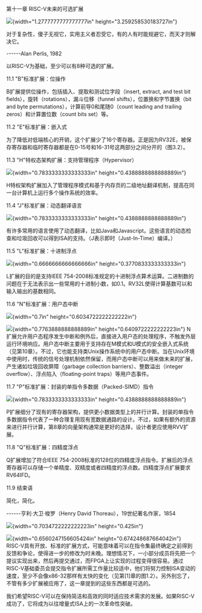 第十一章 RISC-V未来的可选扩展

![](media/image1.png){width="1.2777777777777777in"
height="3.259258530183727in"}

对于复杂性，傻子无视它，实用主义者忍受它，有的人有时能规避它，而天才则解决它。

------Alan Perlis, 1982

以RISC-V为基础，至少可以有8种可选的扩展。

11.1 "B"标准扩展：位操作

B扩展提供位操作，包括插入、提取和测试位字段（insert, extract, and test
bit fields），旋转（rotations），漏斗位移（funnel
shifts），位置换和字节置换（bit and byte
permutations），计算前导0和尾随0（count leading and trailing
zeros）和计算置位数（count bits set）等。

11.2 "E"标准扩展：嵌入式

为了降低对低端核心的开销，这个扩展少了16个寄存器。正是因为RV32E，被保存寄存器和临时寄存器都是在0-15号和16-31号这两部分之间分开的（图3.2）。

11.3 "H"特权态架构扩展：支持管理程序（Hypervisor）

![](media/image3.png){width="0.7833333333333333in"
height="0.4388888888888889in"}

H特权架构扩展加入了管理程序模式和基于内存页的二级地址翻译机制，提高在同一台计算机上运行多个操作系统的效率。

11.4 "J"标准扩展：动态翻译语言

![](media/image3.png){width="0.7833333333333333in"
height="0.4388888888888889in"}

有许多常用的语言使用了动态翻译，比如Java和Javascript。这些语言的动态检查和垃圾回收可以得到ISA的支持。（J表示即时（Just-In-Time）编译。）

11.5 "L"标准扩展：十进制浮点

![](media/image4.png){width="0.6666666666666666in"
height="0.3770833333333333in"}

L扩展的目的是支持IEEE
754-2008标准规定的十进制浮点算术运算。二进制数的问题在于无法表示出一些常用的十进制小数，如0.1。RV32L使得计算基数可以和输入输出的基数相同。

11.6 "N"标准扩展：用户态中断

![](media/image5.png){width="0.7in" height="0.6034722222222222in"}

![](media/image6.png){width="0.7763888888888889in"
height="0.6409722222222223in"}
N扩展允许用户态程序发生中断和例外后，直接进入用户态的处理程序，不触发外层运行环境响应。用户态中断主要用于支持存在M模式和U模式的安全嵌入式系统（见第10章）。不过，它也能支持类Unix操作系统中的用户态中断。当在Unix环境中使用时，传统的信号处理机制依然保留，而用户态中断可以用来做未来的扩展，产生诸如垃圾回收屏障（garbage
collection barriers）、整数溢出（integer
overflow）、浮点陷入（floating-point traps）等用户态事件。

11.7 "P"标准扩展：封装的单指令多数据（Packed-SIMD）指令

![](media/image3.png){width="0.7833333333333333in"
height="0.4388888888888889in"}

P扩展细分了现有的寄存器架构，提供更小数据类型上的并行计算。封装的单指令多数据指令代表了一种合理复用现有宽数据通路的设计。不过，如果有额外的资源来进行并行计算，第8章的向量架构通常是更好的选择，设计者更应使用RVV扩展。

11.8 "Q"标准扩展：四精度浮点

Q扩展增加了符合IEEE
754-2008标准的128位的四精度浮点指令。扩展后的浮点寄存器可以存储一个单精度、双精度或者四精度的浮点数。四精度浮点扩展要求RV64IFD。

11.9 结束语

简化，简化。

------亨利·大卫·梭罗（Henry David Thoreau），19世纪著名作家，1854

![](media/image7.png){width="0.7034722222222223in" height="0.425in"}

![](media/image8.png){width="0.6560247156605424in"
height="0.674248687664042in"}
RISC-V具有开放、标准的扩展方式，可能意味着可以在指令集最终确定之前得到反馈和争论，使得进一步的修改为时未晚。理想情况下，一小部分成员将先把一个提议实现出来，然后再提交通过，而FPGA上让实现的过程变得很容易。通过RISC-V基础委员会提交指令扩展所需工作量比较适中，他们将努力控制ISA变动的速度，至少不会像x86-32那样有太快的变化（见第\[1\]章的图1.2）。另外别忘了，不管有多少扩展被应用了，这一章提到的这些东西都是可选的。

我们希望RISC-V可以在保持简洁和高效的同时适应技术需求的发展。如果RISC-V成功了，它将成为以往增量式ISA上的一次革命性突破。

